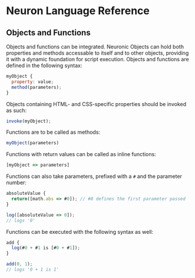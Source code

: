 # Neuron Language Reference

## Objects and Functions
Objects and functions can be integrated. Neuronic Objects can hold both properties and methods accessable to itself and to other objects, providing it with a dynamic foundation for script execution. Objects and functions are defined in the following syntax:
```JavaScript
myObject {
  property: value;
  method(parameters);
}
```
Objects containing HTML- and CSS-specific properties should be invoked as such:
```JavaScript
invoke(myObject);
```
Functions are to be called as methods:
```JavaScript
myObject(parameters)
```
Functions with return values can be called as inline functions:
```JavaScript
[myObject => parameters]
```
Functions can also take parameters, prefixed with a `#` and the parameter number:
```JavaScript
absoluteValue {
  return([math.abs => #0]); // #0 defines the first parameter passed
}

log([absoluteValue => 0]);
// logs '0'
```
Functions can be executed with the following syntax as well:
```JavaScript
add {
  log(#0 + #1 is [#0 + #1]);
}

add(0, 1);
// logs '0 + 1 is 1'
```
